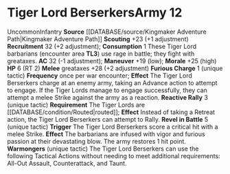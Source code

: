 ﻿---
ac: '32'
hp: '6'
id: '17'
level: '12'
name: Tiger Lord Berserkers
rarity: Uncommon
rus_type_level: null
source: '[[DATABASE/source/Kingmaker Adventure Path|Kingmaker Adventure Path]]'
trait:
- '[[DATABASE/trait/Infantry|Infantry]]'
- '[[DATABASE/trait/Uncommon|Uncommon]]'
type: Warfare Army

---
# Tiger Lord Berserkers<span class="item-type">Army 12</span>

<span class="trait-uncommon item-trait">Uncommon</span><span class="item-trait">Infantry</span>
**Source** [[DATABASE/source/Kingmaker Adventure Path|Kingmaker Adventure Path]]
**Scouting** +23 (+1 adjustment)
**Recruitment** 32 (+2 adjustment); **Consumption** 1
These Tiger Lord barbarians (encounter area **TL3**) use rage in battle; they fight with greataxes.
**AC** 32 (-1 adjustment); **Maneuver** +19 (low); **Morale** +25 (high)
**HP** 6 (RT 2)
**Melee** greataxes +28 (+2 adjustment)
**Furious Charge** <span class="action-icon">1</span> (unique tactic) **Frequency** once per war encounter; **Effect** The Tiger Lord Berserkers charge at an enemy army, taking an Advance action to attempt to engage. If the Tiger Lords manage to engage successfully, they can attempt a melee Strike against the army as a reaction.
 **Reactive Rally** <span class="action-icon">3</span> (unique tactic) **Requirement** The Tiger Lords are [[DATABASE/condition/Routed|routed]]; **Effect** Instead of taking a Retreat action, the Tiger Lord Berserkers can attempt to Rally. **Revel in Battle** <span class="action-icon">5</span> (unique tactic) **Trigger** The Tiger Lord Berserkers score a critical hit with a melee Strike. **Effect** The barbarians are infused with vigor and furious passion at their devastating blow. The army restores 1 hit point.
 **Warmongers** (unique tactic) The Tiger Lord Berserkers can use the following Tactical Actions without needing to meet additional requirements: All-Out Assault, Counterattack, and Taunt.